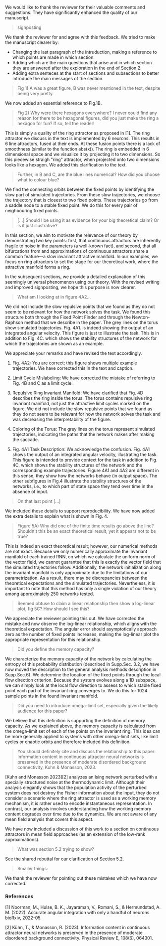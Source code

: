 We would like to thank the reviewer for their valuable comments and suggestions. They have significantly enhanced the quality of our manuscript.


> signposting

We thank the reviewer for and agree with this feedback. We tried to make the manuscript clearer by:
- Changing the last paragraph of the intruduction, making a reference to which points are made in which section.
- Adding which are the main questions that arise and in which section they are answered after the exploration in the end of Section 2.
- Adding extra senteces at the start of sections and subsections to better introduce the main messages of the section.


> Fig 1) A was a great figure, B was never mentioned in the text, despite being very pretty.

We now added an essential reference to Fig.1B.

> Fig 2) Why were there hexagons everywhere? I never could find any
reason for there to be hexagonal figures, did you just make the ring a hexagon for fun? If so, tell the reader!

This is simply a quality of the ring attractor as proposed in [1]. The ring attractor we discuss in the text is implemented by 6 neurons. This results in 6 line attractors, fused at their ends. 
At these fusion points there is a lack of smoothness (similar to the function abs(x)).
The ring is embedded in 6 dimensional space and we visualize it by projecting it to two dimensions.
So this piecewise straigh "ring" attractor, when projected onto two dimensions looks like a hexagon.
We added this clarification to the text.


> Further, in B and C, are the blue lines numerical? How did you choose what to colour blue?

We find the connecting orbits between the fixed points by identifying the slow part of simulated trajectories.
From these slow trajectories, we choose the trajectory that is closest to two fixed points.
These trajectories go from a saddle node to a stable fixed point.
We do this for every pair of neighbouring fixed points.



> [...] Should I be using it as evidence for your big theoretical claim? Or is it just illustrative?

In this section, we aim to motivate the relevance of our theory by demonstrating two key points: first, that continuous attractors are inherently fragile to noise in the parameters (a well-known fact), and second, that all bifurcations from and approximations of continuous attractors share a common feature—a slow invariant attractive manifold. In our examples, we focus on ring attractors to set the stage for our theoretical work, where the attractive manifold forms a ring.

In the subsequent sections, we provide a detailed explanation of this seemingly universal phenomenon using our theory. With the revised writing and improved signposting, we hope this purpose is now clearer.


> What am I looking at in figure 4A2...

We did not include the slow repulsive points that we found as they do not seem to be relevant for how the network solves the task.
We found this structure both through the Fixed Point Finder and through the Newton-Raphson method that we describe in the paper.
The grey lines on the torus show simulated trajectories. 
Fig. 4A1. is indeed showing the output of an integrated angular velocity.
This figure is just to illustrate the task. This is in addition to Fig. 4C. which shows the stability structures of the network for which the trajectories are shown as an example.

We appreciate your remarks and have revised the text accordingly.
1. Fig. 4A2: You are correct; this figure shows multiple example trajectories. We have corrected this in the text and caption.

1. Limit Cycle Mislabeling: We have corrected the mistake of referring to Fig. 4B and C as a limit cycle. 

1. Repulsive Ring Invariant Manifold: We have clarified that Fig. 4D describes the ring inside the torus. The torus contains repulsive ring invariant manifold, not just the attractive limit cycles marked on the figure.
We did not include the slow repulsive points that we found as they do not seem to be relevant for how the network solves the task and was decreasing the interpretability of the figure.

1. Coloring of the Torus: The grey lines on the torus represent simulated trajectories, indicating the paths that the network makes after making the saccade.

1. Fig. 4A1 Task Description: We acknowledge the confusion. Fig. 4A1 shows the output of an integrated angular velocity, illustrating the task. This figure is intended to provide context for the task in addition to Fig. 4C, which shows the stability structures of the network and the corresponding example trajectories.
Figure 4A1 and 4A2 are different in this sense, they show how the networks behave (in output space).
The other subfigures in Fig.4 illustrate the stability structures of the networks, i.e., to which part of state space they tend over time in the absence of input.



> On that last point [...]

We included these details to support reproducibility. We have now added the extra details to explain what is shown in Fig. 4.



> Figure 5A) Why did one of the finite time results go above the line?
Shouldn't this be an exact theoretical result, yet it appears not to be true?

This is indeed an exact theoretical result; however, our numerical methods are not exact.
Because we only numerically approximate the invariant manifold of each trained RNN, on which we calculate the uniform norm of the vector field, we cannot guarantee that this is exactly the vector field that the simulated trajectories follow.
Additionally, the network initialization along the invariant manifold is only approximate due to the limitations of our parametrization. As a result, there may be discrepancies between the theoretical expectations and the simulated trajectories.
Nevertheless, it is important to note that this method has only a single violation of our theory among approximately 250 networks tested.



> Seemed obtuse to claim a linear relationship then show a log-linear plot, fig 5C? How should I see this?

We appreciate the reviewer pointing this out. We have corrected the mistake and now observe the log-linear relationship, which aligns with the theoretical expectation. The angular error should asymptotically approach zero as the number of fixed points increases, making the log-linear plot the appropriate representation for this relationship.



> Did you define the memory capacity?

We characterize the memory capacity of the network by calculating the entropy of this probability distribution (described in Supp.Sec. 3.2, we have now moved the description to the general analysis methods description in Supp.Sec.6).
We determine the location of the fixed points through the local flow direction criterion.
Because the system evolves along a 1D subspace, we can simply look at the local flow direction to assess to which stable fixed point each part of the invariant ring converges to. We do this for 1024 sample points in the found invariant manifold.




> Did you need to introduce omega-limit set, especially given the likely audience for this paper?

We believe that this definition is supporting the definition of memory capacity.
As we explained above, the memory capacity is calculated from the omega-limit set of each of the points on the invariant ring.
This idea can be more generally applied to systems with other omega-limit sets, like limit cycles or chaotic orbits and therefore included this definition.

> You should definitely cite and discuss the relationship to this
paper: Information content in continuous attractor neural networks is
preserved in the presence of moderate disordered background
connectivity, Kuhn & Monasson, 2023.
>

[Kuhn and Monasson 2023][2] analyzes an Ising network perturbed with a specially structured noise at the thermodynamic limit.
Although their analysis elegantly shows that the population activity of the perturbed system does not destroy the Fisher information about the input, they do not consider a scenario where the ring attractor is used as a working memory mechanism, it is rather used to encode instantaneous representation. In contrast, our analysis involves understanding how the working memory content degrades over time due to the dynamics. We are not aware of any mean field analysis that covers this aspect.

We have now included a discussion of this work to a section on continuous attractors in mean field approaches (as an extension of the low-rank approximations).



> What was section 5.2 trying to show? 


See the shared rebuttal for our clarification of Section 5.2.



> Smaller things:

We thank the reviewer for pointing out these mistakes which we have now corrected.

### References

[1] Noorman, M., Hulse, B. K., Jayaraman, V., Romani, S., & Hermundstad, A. M. (2022). Accurate angular integration with only a handful of neurons. bioRxiv, 2022-05.

[2] Kühn, T., & Monasson, R. (2023). Information content in continuous attractor neural networks is preserved in the presence of moderate disordered background connectivity. Physical Review E, 108(6), 064301.
